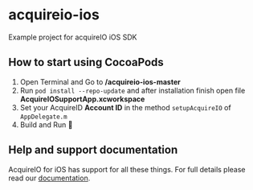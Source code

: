 # acquireio-ios
Example project for acquireIO iOS SDK

## How to start using CocoaPods
1.  Open Terminal and   Go to **/acquireio-ios-master**
2.  Run `pod install --repo-update` and after installation finish open file **AcquireIOSupportApp.xcworkspace**
3.  Set your AcquireID **Account ID** in the method `setupAcquireIO` of `AppDelegate.m`
4.  Build and Run 🎉

## Help and support documentation
AcquireIO for iOS has support for all these things. For full details please read our [documentation](https://developers.acquire.io/sdk-congifuration-example).

